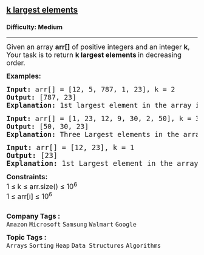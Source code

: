 <h2><a href="https://www.geeksforgeeks.org/problems/k-largest-elements4206/1">k largest elements</a></h2><h3>Difficulty: Medium</h3><hr><div class="problems_problem_content__Xm_eO"><p><span style="font-size: 18px;">Given an array <strong>arr[]</strong> of positive integers and an integer <strong>k</strong>, Your task is to return <strong>k largest elements </strong>in decreasing order.&nbsp;</span></p>
<p><span style="font-size: 18px;"><strong>Examples:</strong></span></p>
<pre><span style="font-size: 18px;"><strong>Input: </strong>arr[] = [12, 5, 787, 1, 23], k = 2
<strong>Output:</strong> [787, 23]
<strong>Explanation:</strong> 1st largest element in the array is 787 and second largest is 23.
</span></pre>
<pre><span style="font-size: 18px;"><strong>Input:</strong> arr[] = [1, 23, 12, 9, 30, 2, 50], k = 3 
<strong>Output:</strong> [50, 30, 23]
<strong>Explanation:</strong> Three Largest elements in the array are 50, 30 and 23.<br></span></pre>
<pre><span style="font-size: 14pt;"><strong>Input:</strong> arr[] = [12, 23], k = 1
<strong>Output:</strong> [23]
<strong>Explanation:</strong> 1st Largest element in the array is 23.</span></pre>
<p><span style="font-size: 18px;"><strong>Constraints:</strong><br>1 ≤ k ≤ arr.size() ≤ 10<sup>6</sup><br>1 ≤ arr[i] ≤ 10<sup>6</sup></span><br>&nbsp;</p></div><p><span style=font-size:18px><strong>Company Tags : </strong><br><code>Amazon</code>&nbsp;<code>Microsoft</code>&nbsp;<code>Samsung</code>&nbsp;<code>Walmart</code>&nbsp;<code>Google</code>&nbsp;<br><p><span style=font-size:18px><strong>Topic Tags : </strong><br><code>Arrays</code>&nbsp;<code>Sorting</code>&nbsp;<code>Heap</code>&nbsp;<code>Data Structures</code>&nbsp;<code>Algorithms</code>&nbsp;